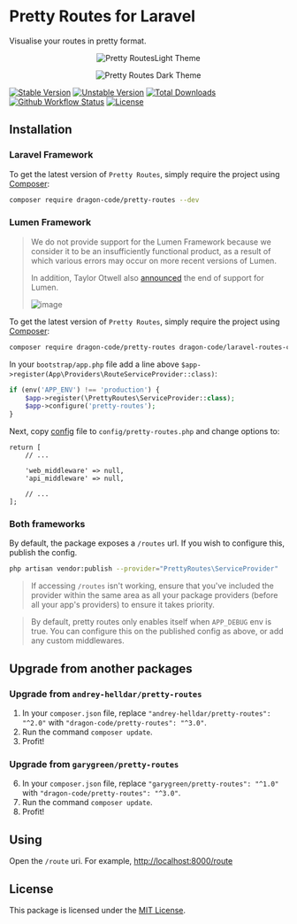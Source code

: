 # Pretty Routes for Laravel

Visualise your routes in pretty format.

<p align="center">
    <img src="/.github/home-page-images/light.png?raw=true" alt="Pretty RoutesLight Theme"/>
</p>

<p align="center">
    <img src="/.github/home-page-images/dark.png?raw=true" alt="Pretty Routes Dark Theme"/>
</p>

[![Stable Version][badge_stable]][link_packagist]
[![Unstable Version][badge_unstable]][link_packagist]
[![Total Downloads][badge_downloads]][link_packagist]
[![Github Workflow Status][badge_build]][link_build]
[![License][badge_license]][link_license]

## Installation

### Laravel Framework

To get the latest version of `Pretty Routes`, simply require the project using [Composer](https://getcomposer.org):

```bash
composer require dragon-code/pretty-routes --dev
```

### Lumen Framework

> We do not provide support for the Lumen Framework because we consider it to be an insufficiently functional product,
> as a result of which various errors may occur on more recent versions of Lumen.
>
> In addition, Taylor Otwell also [announced](https://lumen.laravel.com/docs/9.x#installation) the end of support for Lumen.
>
> ![image](https://user-images.githubusercontent.com/10347617/176400737-4911dc8d-0d5e-44df-a8af-782700807077.png)

To get the latest version of `Pretty Routes`, simply require the project using [Composer](https://getcomposer.org):

```bash
composer require dragon-code/pretty-routes dragon-code/laravel-routes-core:^4.1 --dev
```

In your `bootstrap/app.php` file add a line above `$app->register(App\Providers\RouteServiceProvider::class)`:

```php
if (env('APP_ENV') !== 'production') {
    $app->register(\PrettyRoutes\ServiceProvider::class);
    $app->configure('pretty-routes');
}
```

Next, copy [config](config/pretty-routes.php) file to `config/pretty-routes.php` and change options to:

```
return [
    // ...

    'web_middleware' => null,
    'api_middleware' => null,

    // ...
];
```

### Both frameworks

By default, the package exposes a `/routes` url. If you wish to configure this, publish the config.

```bash
php artisan vendor:publish --provider="PrettyRoutes\ServiceProvider"
```

> If accessing `/routes` isn't working, ensure that you've included the provider within the same area as all your package providers (before all your app's providers) to ensure it takes priority.

> By default, pretty routes only enables itself when `APP_DEBUG` env is true. You can configure this on the published config as above, or add any custom middlewares.

## Upgrade from another packages

### Upgrade from `andrey-helldar/pretty-routes`

1. In your `composer.json` file, replace `"andrey-helldar/pretty-routes": "^2.0"` with `"dragon-code/pretty-routes": "^3.0"`.
2. Run the command `composer update`.
3. Profit!

### Upgrade from `garygreen/pretty-routes`

6. In your `composer.json` file, replace `"garygreen/pretty-routes": "^1.0"` with `"dragon-code/pretty-routes": "^3.0"`.
7. Run the command `composer update`.
8. Profit!

## Using

Open the `/route` uri. For example, [http://localhost:8000/route](http://localhost:8000/route])

## License

This package is licensed under the [MIT License](LICENSE).


[badge_build]:      https://img.shields.io/github/actions/workflow/status/TheDragonCode/pretty-routes/phpunit.yml?style=flat-square

[badge_downloads]:  https://img.shields.io/packagist/dt/dragon-code/pretty-routes.svg?style=flat-square

[badge_license]:    https://img.shields.io/packagist/l/dragon-code/pretty-routes.svg?style=flat-square

[badge_stable]:     https://img.shields.io/github/v/release/TheDragonCode/pretty-routes?label=stable&style=flat-square

[badge_unstable]:   https://img.shields.io/badge/unstable-dev--main-orange?style=flat-square

[link_build]:       https://github.com/TheDragonCode/pretty-routes/actions

[link_license]:     LICENSE

[link_packagist]:   https://packagist.org/packages/dragon-code/pretty-routes
